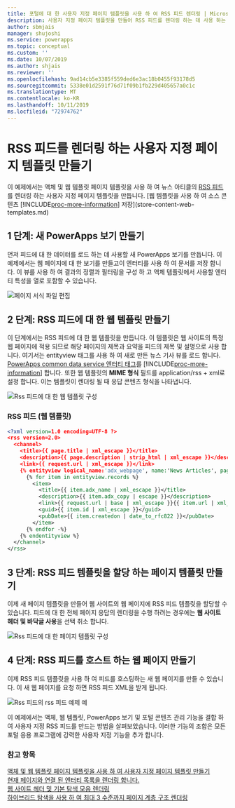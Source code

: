 ```yaml
---
title: 포털에 대 한 사용자 지정 페이지 템플릿을 사용 하 여 RSS 피드 렌더링 | MicrosoftDocs
description: 사용자 지정 페이지 템플릿을 만들어 RSS 피드를 렌더링 하는 데 사용 하는 지침을 제공 합니다.
author: sbmjais
manager: shujoshi
ms.service: powerapps
ms.topic: conceptual
ms.custom: ''
ms.date: 10/07/2019
ms.author: shjais
ms.reviewer: ''
ms.openlocfilehash: 9ad14cb5e3385f559ded6e3ac18b0455f93178d5
ms.sourcegitcommit: 5338e01d2591f76d71f09b1fb229d405657a0c1c
ms.translationtype: MT
ms.contentlocale: ko-KR
ms.lasthandoff: 10/11/2019
ms.locfileid: "72974762"
---
```

# <a name="create-a-custom-page-template-to-render-an-rss-feed"></a>RSS 피드를 렌더링 하는 사용자 지정 페이지 템플릿 만들기
이 예제에서는 액체 및 웹 템플릿 페이지 템플릿을 사용 하 여 뉴스 아티클의 [RSS 피드](http://en.wikipedia.org/wiki/RSS) 를 렌더링 하는 사용자 지정 페이지 템플릿을 만듭니다. [웹 템플릿을 사용 하 여 소스 콘텐츠 [!INCLUDE[proc-more-information](../../../includes/proc-more-information.md)] 저장](store-content-web-templates.md)  

## <a name="step-1-create-a-new-powerapps-view"></a>1 단계: 새 PowerApps 보기 만들기

먼저 피드에 대 한 데이터를 로드 하는 데 사용할 새 PowerApps 보기를 만듭니다. 이 예제에서는 웹 페이지에 대 한 보기를 만들고이 엔터티를 사용 하 여 문서를 저장 합니다. 이 뷰를 사용 하 여 결과의 정렬과 필터링을 구성 하 고 액체 템플릿에서 사용할 엔터티 특성을 열로 포함할 수 있습니다.

![페이지 서식 파일 편집](../media/edit-page-template.png "페이지 서식 파일 편집")  

## <a name="step-2-create-a-web-template-for-rss-feed"></a>2 단계: RSS 피드에 대 한 웹 템플릿 만들기

이 단계에서는 RSS 피드에 대 한 웹 템플릿을 만듭니다. 이 템플릿은 웹 사이트의 특정 웹 페이지에 적용 되므로 해당 페이지의 제목과 요약을 피드의 제목 및 설명으로 사용 합니다. 여기서는 entityview 태그를 사용 하 여 새로 만든 뉴스 기사 뷰를 로드 합니다. [PowerApps common data service 엔터티 태그](portals-entity-tags.md)를 [!INCLUDE[proc-more-information](../../../includes/proc-more-information.md)] 합니다. 또한 웹 템플릿의 **MIME 형식** 필드를 application/rss + xml로 설정 합니다. 이는 템플릿이 렌더링 될 때 응답 콘텐츠 형식을 나타냅니다.  

![Rss 피드에 대 한 웹 템플릿 구성](../media/web-template-rss-feed.png "rss 피드에 대 한 웹 템플릿 구성")  

### <a name="rss-feed-web-template"></a>RSS 피드 (웹 템플릿)

```xml
<?xml version=1.0 encoding=UTF-8 ?>
<rss version=2.0>
  <channel>
    <title>{{ page.title | xml_escape }}</title>
    <description>{{ page.description | strip_html | xml_escape }}</description>
    <link>{{ request.url | xml_escape }}</link>
    {% entityview logical_name:'adx_webpage', name:'News Articles', page_size:20 -%}
      {% for item in entityview.records %}
        <item>
          <title>{{ item.adx_name | xml_escape }}</title>
          <description>{{ item.adx_copy | escape }}</description>
          <link>{{ request.url | base | xml_escape }}{{ item.url | xml_escape }}</link>
          <guid>{{ item.id | xml_escape }}</guid>
          <pubDate>{{ item.createdon | date_to_rfc822 }}</pubDate>
        </item>
      {% endfor -%}
    {% endentityview %}
  </channel>
</rss>
```

## <a name="step-3-create-a-page-template-to-assign-rss-feed-template"></a>3 단계: RSS 피드 템플릿을 할당 하는 페이지 템플릿 만들기

이제 새 페이지 템플릿을 만들어 웹 사이트의 웹 페이지에 RSS 피드 템플릿을 할당할 수 있습니다. 피드에 대 한 전체 페이지 응답의 렌더링을 수행 하려는 경우에는 **웹 사이트 헤더 및 바닥글 사용**을 선택 취소 합니다.

![Rss 피드에 대 한 페이지 템플릿 구성](../media/page-template-rss-feed.png "rss 피드에 대 한 페이지 템플릿 구성")  

## <a name="step-4-create-a-web-page-to-host-rss-feed"></a>4 단계: RSS 피드를 호스트 하는 웹 페이지 만들기

이제 RSS 피드 템플릿을 사용 하 여 피드를 호스팅하는 새 웹 페이지를 만들 수 있습니다. 이 새 웹 페이지를 요청 하면 RSS 피드 XML을 받게 됩니다.

![](../media/rss-feed-example.png "Rss 피드의") rss 피드 예제 예  

이 예제에서는 액체, 웹 템플릿, PowerApps 보기 및 포털 콘텐츠 관리 기능을 결합 하 여 사용자 지정 RSS 피드를 만드는 방법을 살펴보았습니다. 이러한 기능의 조합은 모든 포털 응용 프로그램에 강력한 사용자 지정 기능을 추가 합니다.

### <a name="see-also"></a>참고 항목

[액체 및 웹 템플릿 페이지 템플릿을 사용 하 여 사용자 지정 페이지 템플릿 만들기](create-custom-template.md)  
[현재 페이지와 연결 된 엔터티 목록을 렌더링 합니다.](render-entity-list-current-page.md)  
[웹 사이트 헤더 및 기본 탐색 모음 렌더링](render-site-header-primary-navigation.md)  
[하이브리드 탐색을 사용 하 여 최대 3 수준까지 페이지 계층 구조 렌더링](hybrid-navigation-render-page-hierachy.md)  

